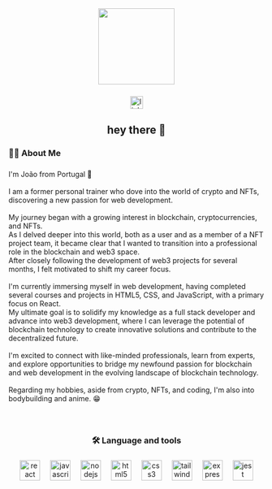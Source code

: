 <div align="center">
  <img height="150" src="https://camo.githubusercontent.com/62da68eb62b1e5f175f7d1f0191dd89a653d7908feb22d37d4a0ab07365d6791/68747470733a2f2f6d656469612e67697068792e636f6d2f6d656469612f4d3967624264396e6244724f5475314d71782f67697068792e676966"  />
</div>

###

<div align="center">
  <a href='https://www.linkedin.com/in/jo%C3%A3o-sousa-9175a6298/'>
    <img src="https://img.shields.io/static/v1?message=LinkedIn&logo=linkedin&label=&color=0077B5&logoColor=white&labelColor=&style=for-the-badge" height="25" alt="linkedin logo"  />
  </a>
</div>

###

<h2 align="center">hey there 👋</h2>

###

<h3 align="left">👩‍💻  About Me</h3>

###

<p align="left">I'm João from Portugal 👋<br><br>I am a former personal trainer who dove into the world of crypto and NFTs, discovering a new passion for web development.<br><br>My journey began with a growing interest in blockchain, cryptocurrencies, and NFTs. <br>As I delved deeper into this world, both as a user and as a member of a NFT project team, it became clear that I wanted to transition into a professional role in the blockchain and web3 space.<br>After closely following the development of web3 projects for several months, I felt motivated to shift my career focus.<br><br>I'm currently immersing myself in web development, having completed several courses and projects in HTML5, CSS, and JavaScript, with a primary focus on React.<br>My ultimate goal is to solidify my knowledge as a full stack developer and advance into web3 development, where I can leverage the potential of blockchain technology to create innovative solutions and contribute to the decentralized future.<br><br>I'm excited to connect with like-minded professionals, learn from experts, and explore opportunities to bridge my newfound passion for blockchain and web development in the evolving landscape of blockchain technology.<br><br>Regarding my hobbies, aside from crypto, NFTs, and coding, I'm also into bodybuilding and anime. 😁</p>

###
<br>
<h3 align="center">🛠 Language and tools</h3>

###

<div align="center">
  <img src="https://cdn.jsdelivr.net/gh/devicons/devicon/icons/react/react-original.svg" height="40" alt="react logo"  />
  <img width="12" />
  <img src="https://cdn.jsdelivr.net/gh/devicons/devicon/icons/javascript/javascript-original.svg" height="40" alt="javascript logo"  />
  <img width="12" />
  <img src="https://cdn.jsdelivr.net/gh/devicons/devicon/icons/nodejs/nodejs-original.svg" height="40" alt="nodejs logo"  />
  <img width="12" />
  <img src="https://cdn.jsdelivr.net/gh/devicons/devicon/icons/html5/html5-original.svg" height="40" alt="html5 logo"  />
  <img width="12" />
  <img src="https://cdn.jsdelivr.net/gh/devicons/devicon/icons/css3/css3-original.svg" height="40" alt="css3 logo"  />
  <img width="12" />
  <img src="https://cdn.jsdelivr.net/gh/devicons/devicon/icons/tailwindcss/tailwindcss-original-wordmark.svg" height="40" alt="tailwindcss logo"  />
  <img width="12" />
  <img src="https://cdn.jsdelivr.net/gh/devicons/devicon/icons/express/express-original.svg" height="40" alt="express logo"  />
  <img width="12" />
  <img src="https://cdn.jsdelivr.net/gh/devicons/devicon/icons/jest/jest-plain.svg" height="40" alt="jest logo"  />
</div>

###
